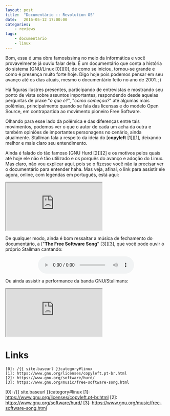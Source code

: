 ```yaml
---
layout: post
title:	"Documentário :: Revolution OS"
date:	2016-05-12 17:00:00
categories:
    - reviews
tags:
    - documentario
    - linux
---
```


Bom, essa é uma obra famosíssima no meio da informática e você provavelmente já ouviu falar dela. É um documentário que conta a história do sistema [GNU/Linux \[0\]][0], de como se iniciou, tornou-se grande e como é presença muito forte hoje. Digo hoje pois podemos pensar em seu avanço até os dias atuais, mesmo o documentário feito no ano de 2001. ;)

Há figuras ilustres presentes, participando de entrevistas e mostrando seu ponto de vista sobre assuntos importantes, respondendo desde aquelas perguntas de praxe "*o que é?*", "*como começou?*" até algumas mais polêmias, principalmente quando se fala das licensas e do modelo Open Source, em contrapartida ao movimento pioneiro Free Software.

Olhando para esse lado da polêmica e das diferenças entre tais movimentos, podemos ver o que o autor de cada um acha da outra e também opiniões de importantes personagens no cenário, ainda atualmente. Stallman fala a respeito da ideia do [**copyleft** \[1\]][1], deixando melhor e mais claro seu entendimento.

Ainda é falado do tão famoso [GNU Hurd \[2\]][2] e os motivos pelos quais até hoje ele não é tão utilizado e os porquês do avanço e adoção do Linux. Mas claro, não vou explicar aqui, pois se o fizesse você não ia precisar ver o documentário para entender haha. Mas veja, afinal, o link para assistir ele agora, online, com legendas em português, está aqui:

<iframe src="https://youtube.com/embed/plMxWpXhqig" allowfullscreen></iframe>

De qualquer modo, ainda é bom ressaltar a música de fechamento do documentário, a ["**The Free Software Song**" \[3\]][3], que você pode ouvir o próprio Stallman cantando:

<center><audio controls><source src="https://www.gnu.org/music/free-software-song.ogg" type="audio/ogg"></audio></center>

Ou ainda assistir a performance da banda GNU/Stallmans:

<iframe src="https://youtube.com/embed/z5eLn1QMJS0" allowfullscreen></iframe>

# Links

~~~
[0]: /{{ site.baseurl }}category#linux
[1]: https://www.gnu.org/licenses/copyleft.pt-br.html
[2]: https://www.gnu.org/software/hurd/
[3]: https://www.gnu.org/music/free-software-song.html
~~~

[0]: /{{ site.baseurl }}category#linux
[1]: https://www.gnu.org/licenses/copyleft.pt-br.html
[2]: https://www.gnu.org/software/hurd/
[3]: https://www.gnu.org/music/free-software-song.html
